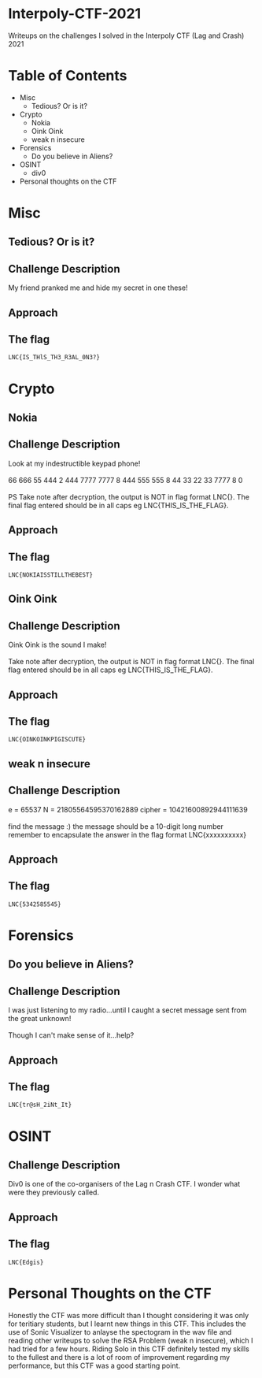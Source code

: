 # Interpoly-CTF-2021
Writeups on the challenges I solved in the Interpoly CTF (Lag and Crash) 2021
# Table of Contents
* Misc
  * Tedious? Or is it? 
* Crypto 
  * Nokia 
  * Oink Oink 
  * weak n insecure
* Forensics
  * Do you believe in Aliens?
* OSINT
  * div0
* Personal thoughts on the CTF
# Misc
## Tedious? Or is it?
## Challenge Description
My friend pranked me and hide my secret in one these!
## Approach
## The flag
`LNC{IS_THlS_TH3_R3AL_0N3?}`
# Crypto
## Nokia
## Challenge Description
Look at my indestructible keypad phone!
</br>
</br>
66 666 55 444 2 444 7777 7777 8 444 555 555 8 44 33 22 33 7777 8 0
</br>
</br>
PS Take note after decryption, the output is NOT in flag format LNC{}. The final flag entered should be in all caps eg LNC{THIS_IS_THE_FLAG}.
## Approach
## The flag
`LNC{NOKIAISSTILLTHEBEST}`
## Oink Oink
## Challenge Description
Oink Oink is the sound I make!
</br>
</br>
Take note after decryption, the output is NOT in flag format LNC{}. The final flag entered should be in all caps eg LNC{THIS_IS_THE_FLAG}.
## Approach
## The flag
`LNC{OINKOINKPIGISCUTE}`
## weak n insecure
## Challenge Description
e = 65537 N = 21805564595370162889 cipher = 10421600892944111639
</br>
</br>
find the message :) the message should be a 10-digit long number remember to encapsulate the answer in the flag format LNC{xxxxxxxxxx}
## Approach
## The flag
`LNC{5342585545}`
# Forensics
## Do you believe in Aliens?
## Challenge Description
I was just listening to my radio...until I caught a secret message sent from the great unknown!
</br>
</br>
Though I can't make sense of it...help?
## Approach
## The flag
`LNC{tr@sH_2iNt_It}`
# OSINT
## Challenge Description
Div0 is one of the co-organisers of the Lag n Crash CTF. I wonder what were they previously called.
## Approach
## The flag
`LNC{Edgis}`
# Personal Thoughts on the CTF
Honestly the CTF was more difficult than I thought considering it was only for teritiary students, but I learnt new things in this CTF. This includes the use of Sonic Visualizer to anlayse the spectogram in the wav file and reading other writeups to solve the RSA Problem (weak n insecure), which I had tried for a few hours. Riding Solo in this CTF definitely tested my skills to the fullest and there is a lot of room of improvement regarding my performance, but this CTF was a good starting point.

